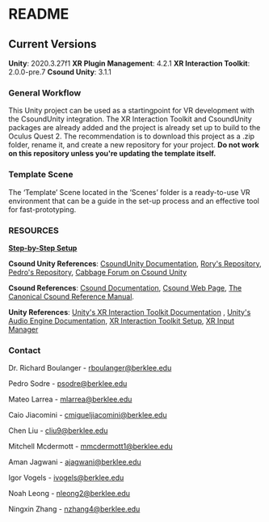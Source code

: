 # README

## Current Versions

**Unity**:  2020.3.27f1
**XR Plugin Management**: 4.2.1
**XR Interaction Toolkit**: 2.0.0-pre.7
**Csound Unity**: 3.1.1


### General Workflow
This Unity project can be used as a startingpoint for VR development with the CsoundUnity integration. The XR Interaction Toolkit and CsoundUnity packages are already added and the project is already set up to build to the Oculus Quest 2. The recommendation is to download this project as a .zip folder, rename it, and create a new repository for your project. **Do not work on this repository unless you're updating the template itself.**

### Template Scene
The ‘Template’ Scene located in the ‘Scenes’ folder is a ready-to-use VR environment that can be a guide in the set-up process and an effective tool for fast-prototyping.


### RESOURCES

[**Step-by-Step Setup**](https://docs.google.com/document/d/1BNMPTBUtYkU1vpVhJm5mNDmsK5zea1AcQwM7IDez2Y4/edit?usp=sharing)

**Csound Unity References**:
[CsoundUnity Documentation](https://rorywalsh.github.io/CsoundUnity/#/), [Rory's Repository](https://github.com/rorywalsh/CsoundUnity), [Pedro's Repository](https://github.com/peusodre/CsoundUnity_Systems), [Cabbage Forum on Csound Unity](https://forum.cabbageaudio.com/c/csound-for-games/10)

**Csound References**:
[Csound Documentation](http://www.csounds.com/resources/documentation/), [Csound Web Page](https://csound.com/), [The Canonical Csound Reference Manual](https://csound.com/docs/manual/index.html).

**Unity References**:
[Unity's XR Interaction Toolkit Documentation](https://docs.unity3d.com/Packages/com.unity.xr.interaction.toolkit@0.9/manual/index.html)
, [Unity's Audio Engine Documentation](https://docs.unity3d.com/Manual/Audio.html), [XR Interaction Toolkit Setup](https://www.youtube.com/watch?v=ndwJHpxd9Mo), [XR Input Manager](https://docs.unity3d.com/Manual/xr_input.html)


### Contact

Dr. Richard Boulanger - rboulanger@berklee.edu

Pedro Sodre - psodre@berklee.edu

Mateo Larrea - mlarrea@berklee.edu

Caio Jiacomini - cmigueljiacomini@berklee.edu

Chen Liu - cliu9@berklee.edu

Mitchell Mcdermott - mmcdermott1@berklee.edu

Aman Jagwani -  ajagwani@berklee.edu

Igor Vogels - ivogels@berklee.edu

Noah Leong - nleong2@berklee.edu

Ningxin Zhang - nzhang4@berklee.edu


